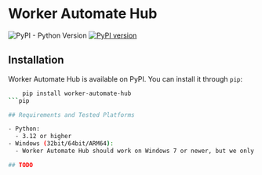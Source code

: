 # Worker Automate Hub

![PyPI - Python Version](https://img.shields.io/pypi/pyversions/worker-automate-hub)
[![PyPI version](https://badge.fury.io/py/worker-automate-hub.svg)](https://badge.fury.io/py/worker-automate-hub)

## Installation

Worker Automate Hub is available on PyPI. You can install it through `pip`:

````bash
    pip install worker-automate-hub
```pip

## Requirements and Tested Platforms

- Python:
  - 3.12 or higher
- Windows (32bit/64bit/ARM64):
  - Worker Automate Hub should work on Windows 7 or newer, but we only officially support Windows 8+.

## TODO
````

